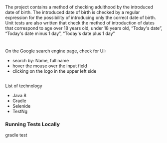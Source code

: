 #
The project contains a method of checking adulthood by the introduced date of birth.
The introduced date of birth is checked by a regular expression for the possibility 
of introducing only the correct date of birth.
Unit tests are also written that check the method of introduction of dates that 
correspond to age over 18 years old, under 18 years old, “Today's date”,
“Today's date minus 1 day”, “Today's date plus 1 day”

#
On the Google search engine page, check for UI:
 - search by: Name, full name
 - hover the mouse over the input field
 - clicking on the logo in the upper left side

##
List of technology
 - Java 8
 - Gradle
 - Selenide
 - TestNg

### Running Tests Locally
gradle test

